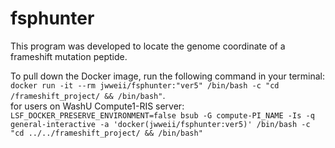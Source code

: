 # fsphunter

This program was developed to locate the genome coordinate of a frameshift mutation peptide. 


To pull down the Docker image, run the following command in your terminal:  
`docker run -it --rm jwweii/fsphunter:"ver5" /bin/bash -c "cd /frameshift_project/ && /bin/bash"`.   
for users on WashU Compute1-RIS server:  
`LSF_DOCKER_PRESERVE_ENVIRONMENT=false bsub -G compute-PI_NAME -Is -q general-interactive -a 'docker(jwweii/fsphunter:ver5)' /bin/bash -c "cd ../../frameshift_project/ && /bin/bash"`
